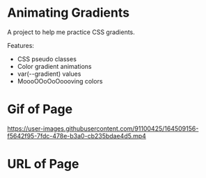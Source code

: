 # Animating Gradients #
A project to help me practice CSS gradients.

Features:
* CSS pseudo classes
* Color gradient animations
* var(--gradient) values
* MoooOOoOoOoooving colors

# Gif of Page #


https://user-images.githubusercontent.com/91100425/164509156-f5642f95-7fdc-478e-b3a0-cb235bdae4d5.mp4



# URL of Page #

